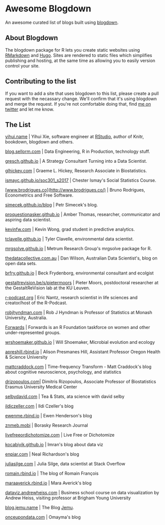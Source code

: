 # Awesome Blogdown
An awesome curated list of blogs built using [blogdown](https://github.com/rstudio/blogdown).

## About Blogdown

The blogdown package for R lets you create static websites using [RMarkdown](http://rmarkdown.rstudio.com/) and [Hugo](https://gohugo.io/). Sites are rendered to static files which simplifies publishing and hosting, at the same time as allowing you to easily version control your site.

## Contributing to the list

If you want to add a site that uses blogdown to this list, please create a pull request with the necassary change. We'll confirm that it's using blogdown and merge the request. If you're not comfortable doing that, find [me on twitter](https://twitter.com/sellorm) and let me know.

## The List

[yihui.name](https://yihui.name/) | Yihui Xie, software engineer at [RStudio](https://www.rstudio.com), author of Knitr, bookdown, blogdown and others.

[blog.sellorm.com](http://blog.sellorm.com) | Data Engineering, R in Production, technology stuff.

[gresch.github.io](https://gresch.github.io/) | A Strategy Consultant Turning into a Data Scientist.

[glhickey.com](http://glhickey.com/) | Graeme L. Hickey, Research Associate in Biostatistics.

[ismayc.github.io/soc301_s2017](https://ismayc.github.io/soc301_s2017/) | Chester Ismay's Social Statistics Course.

[www.brodrigues.co](http://www.brodrigues.co/) | Bruno Rodrigues, Econometrics and Free Software.

[simecek.github.io/blog](https://simecek.github.io/blog/) | Petr Simecek's blog.

[proquestionasker.github.io](https://proquestionasker.github.io/) | Amber Thomas, researcher, communicator and aspiring data scientist.

[kevinfw.com](http://kevinfw.com/) | Kevin Wong, grad student in predictive analytics.

[tclavelle.github.io](https://tclavelle.github.io/) | Tyler Clavelle, environmental data scientist.

[mrgsolve.github.io](https://mrgsolve.github.io/) | Metrum Research Group's mrgsolve package for R.

[thedatacollective.com.au](http://www.thedatacollective.com.au/) | Dan Wilson, Australian Data Scientist's, blog on open data sets.

[brfry.github.io](https://brfry.github.io/) | Beck Frydenborg, environmental consultant and ecolgist

[gestaltrevision.be/s/pietermoors](http://www.gestaltrevision.be/s/pietermoors) | Pieter Moors, postdoctoral researcher at the GestaltReVision lab at the KU Leuven.

[r-podcast.org](https://www.r-podcast.org) | Eric Nantz, research scientist in life sciences and creator/host of the R-Podcast.

[robjhyndman.com](http://robjhyndman.com/) | Rob J Hyndman is Professor of Statistics at Monash University, Australia.

[Forwards](https://forwards.github.io/) | Forwards is an R Foundation taskforce on women and other under-represented groups.

[wrshoemaker.github.io](https://wrshoemaker.github.io/) | Will Shoemaker, Microbial evolution and ecology

[apreshill.rbind.io](https://apreshill.rbind.io/) | Alison Presmanes Hill, Assistant Professor Oregon Health & Science University

[mattcraddock.com](https://www.mattcraddock.com/) | Time-frequency Transform - Matt Craddock's blog about cognitive neuroscience, psychology, and statistics

[drizopoulos.com](http://www.drizopoulos.com/)| Dimitris Rizopoulos, Associate Professor of Biostatistics Erasmus University Medical Center

[selbydavid.com](http://selbydavid.com/) | Tea & Stats, ata science with david selby

[ildiczeller.com](https://www.ildiczeller.com/) | Ildi Czeller's blog

[ewenme.rbind.io](http://ewenme.rbind.io/) | Ewen Henderson's blog

[znmeb.mobi](https://www.znmeb.mobi/) | Borasky Research Journal

[livefreeordichotomize.com](http://livefreeordichotomize.com/) | Live Free or Dichotomize

[kocabiyik.github.io](https://kocabiyik.github.io/) | Imran's blog about data viz

[enpiar.com](http://enpiar.com/) | Neal Richardson's blog

[juliasilge.com](https://juliasilge.com/) | Julia Silge, data scientist at Stack Overflow

[romain.rbind.io](https://romain.rbind.io/) | The blog of Romain François

[maraaverick.rbind.io](https://maraaverick.rbind.io/) | Mara Averick's blog 

[dataviz.andrewheiss.com](https://dataviz.andrewheiss.com/) | Business school course on data visualization by Andrew Heiss, visiting professor at Brigham Young University

[blog.jemu.name](https://blog.jemu.name) | The Blog [Jemu](https://github.com/jemus42).

[onceupondata.com](http://www.onceupondata.com/) | Omayma's blog
